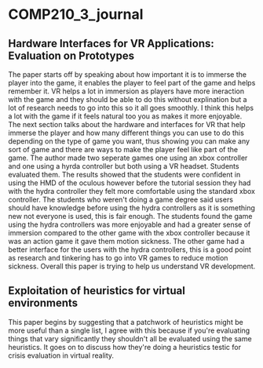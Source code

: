 # COMP210_3_journal
## Hardware Interfaces for VR Applications: Evaluation on Prototypes
The paper starts off by speaking about how important it is to immerse the player into the game, it enables the player to feel part of the game and helps remember it. VR helps a lot in immersion as players have more ineraction with the game and they should be able to do this without explination but a lot of research needs to go into this so it all goes smoothly. I think this helps a lot with the game if it feels natural too you as makes it more enjoyable. The next section talks about the hardware and interfaces for VR that help immerse the player and how many different things you can use to do this depending on the type of game you want, thus showing you can make any sort of game and there are ways to make the player feel like part of the game. The author made two seperate games one using an xbox controller and one using a hyrda controller but both using a VR headset. Students evaluated them. The results showed that the students were confident in using the HMD of the oculous however before the tutorial session they had with the hydra controller they felt more comfortable using the standard xbox controller. The students who weren't doing a game degree said users should have knowledge before using the hydra controllers as it is something new not everyone is used, this is fair enough. The students found the game using the hydra controllers was more enjoyable and had a greater sense of immersion compared to the other game with the xbox controller because it was an action game it gave them motion sickness. The other game had a better interface for the users with the hydra controllers, this is a good point as research and tinkering has to go into VR games to reduce motion sickness. Overall this paper is trying to help us understand VR development.

## Exploitation of heuristics for virtual environments
This paper begins by suggesting that a patchwork of heuristics might be more useful than a single list, I agree with this because if you're evaluating things that vary significantly they shouldn't all be evaluated using the same heuristics. It goes on to discuss how they're doing a heuristics testic for crisis evaluation in virtual reality.
